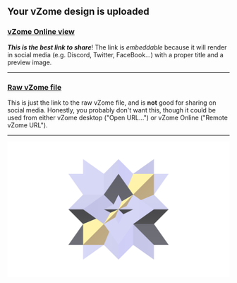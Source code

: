 ## Your vZome design is uploaded

### [vZome Online view][embed]

***This is the best link to share***!  The link is *embeddable* because it will render in social media (e.g. Discord, Twitter, FaceBook...) with a proper title and a preview image.

---

### [Raw vZome file][raw]

This is just the link to the raw vZome file, and is **not** good for
sharing on social media.
Honestly, you probably don't want this, though it could be used from either
vZome desktop ("Open URL...") or vZome Online ("Remote vZome URL").

---

![Image](<Tetrahedron-plus-4-reflected-twins.png>)


[embed]: <https://vzome.com/app/embed.py?url=https://raw.githubusercontent.com/John-Kostick/vzome-sharing/main/2021/12/02/10-18-52-Tetrahedron-plus-4-reflected-twins/Tetrahedron-plus-4-reflected-twins.vZome>
[raw]: <https://raw.githubusercontent.com/John-Kostick/vzome-sharing/main/2021/12/02/10-18-52-Tetrahedron-plus-4-reflected-twins/Tetrahedron-plus-4-reflected-twins.vZome>
